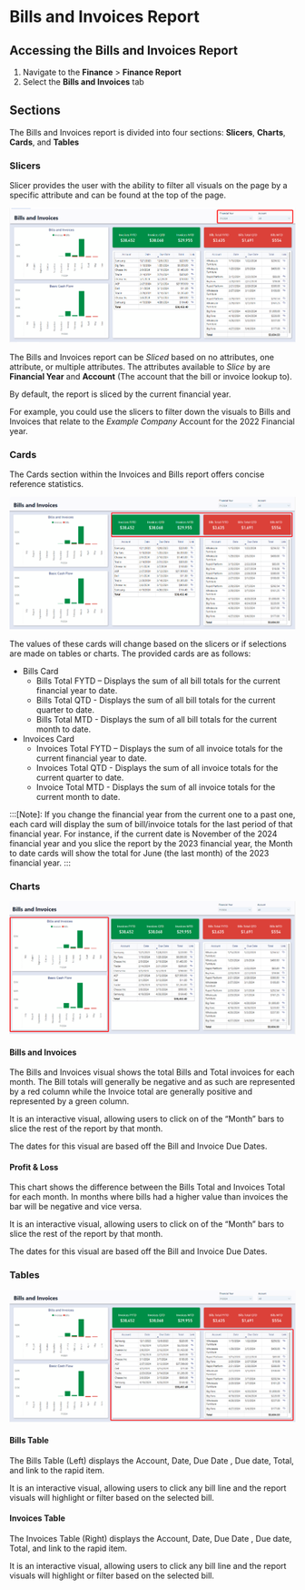 # Bills and Invoices Report

## Accessing the Bills and Invoices Report
1. Navigate to the **Finance** &gt; **Finance Report**
2. Select the **Bills and Invoices** tab

## Sections
The Bills and Invoices report is divided into four sections: **Slicers**, **Charts**, **Cards**, and **Tables**

### Slicers
Slicer provides the user with the ability to filter all visuals on the page by a specific attribute and can be found at the top of the page.

![Bills and Invoices Slicers](bill-invoices-slicers.png)

The Bills and Invoices report can be *Sliced* based on no attributes, one attribute, or multiple attributes. The attributes available to *Slice* by are **Financial Year** and **Account** (The account that the bill or invoice lookup to).

By default, the report is sliced by the current financial year.

For example, you could use the slicers to filter down the visuals to Bills and Invoices that relate to the *Example Company* Account for the 2022 Financial year.

### Cards
The Cards section within the Invoices and Bills report offers concise reference statistics. 

![The location of cards on the Bill and Invoices reports](bills-invoices-cards.png)

The values of these cards will change based on the slicers or if selections are made on tables or charts.
The provided cards are as follows: 
- Bills Card
    - Bills Total FYTD – Displays the sum of all bill totals for the current financial year to date.
    - Bills Total QTD - Displays the sum of all bill totals for the current quarter to date.
    - Bills Total MTD - Displays the sum of all bill totals for the current month to date.
- Invoices Card
    - Invoices Total FYTD – Displays the sum of all invoice totals for the current financial year to date.
    - Invoices Total QTD - Displays the sum of all invoice totals for the current quarter to date.
    - Invoice Total MTD - Displays the sum of all invoice totals for the current month to date.

:::[Note]: If you change the financial year from the current one to a past one, each card will display the sum of bill/invoice totals for the last period of that financial year. For instance, if the current date is November of the 2024 financial year and you slice the report by the 2023 financial year, the Month to date cards will show the total for June (the last month) of the 2023 financial year.
:::

### Charts

![The location of the Charts on the Bills and Invoices Report](bills-invoices-charts.png)
#### Bills and Invoices
The Bills and Invoices visual shows the total Bills and Total invoices for each month. The Bill totals will generally be negative and as such are represented by a red column while the Invoice total are generally positive and represented by a green column. 

It is an interactive visual, allowing users to click on of the “Month” bars to slice the rest of the report by that month.

The dates for this visual are based off the Bill and Invoice Due Dates.

#### Profit & Loss
This chart shows the difference between the Bills Total and Invoices Total for each month. In months where bills had a higher value than invoices the bar will be negative and vice versa.

It is an interactive visual, allowing users to click on of the “Month” bars to slice the rest of the report by that month.

The dates for this visual are based off the Bill and Invoice Due Dates.

### Tables
![The location of the tables on the Bills and Invoices report](bills-invoices-tables.png)
#### Bills Table
The Bills Table (Left) displays the Account, Date, Due Date , Due date, Total, and link to the rapid item.

It is an interactive visual, allowing users to click any bill line and the report visuals will highlight or filter based on the selected bill.

#### Invoices Table
The Invoices Table (Right) displays the Account, Date, Due Date , Due date, Total, and link to the rapid item. 

It is an interactive visual, allowing users to click any bill line and the report visuals will highlight or filter based on the selected bill. 
